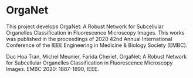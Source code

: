 # OrgaNet

This project develops OrgaNet: A Robust Network for Subcellular Organelles Classification in Fluorescence Microscopy Images.
This works was published in the proceedings of 2020 42nd Annual International Conference of the IEEE Engineering in Medicine & Biology Society (EMBC).

Duc Hoa Tran, Michel Meunier, Farida Cheriet, OrgaNet: A Robust Network for Subcellular Organelles Classification in Fluorescence Microscopy Images. EMBC 2020: 1887-1890, IEEE.
